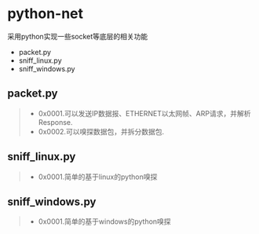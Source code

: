 # python-net
采用python实现一些socket等底层的相关功能
* packet.py
* sniff_linux.py
* sniff_windows.py

## packet.py
>- 0x0001.可以发送IP数据报、ETHERNET以太网帧、ARP请求，并解析Response.
>- 0x0002.可以嗅探数据包，并拆分数据包.

## sniff_linux.py
>- 0x0001.简单的基于linux的python嗅探

## sniff_windows.py
>- 0x0001.简单的基于windows的python嗅探
